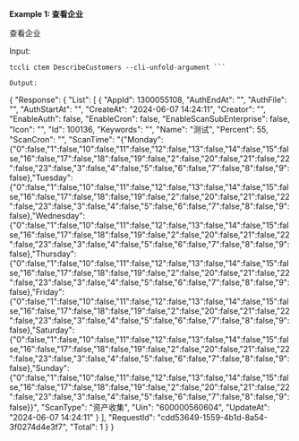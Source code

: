 **Example 1: 查看企业**

查看企业

Input: 

```
tccli ctem DescribeCustomers --cli-unfold-argument ```

Output: 
```
{
    "Response": {
        "List": [
            {
                "AppId": 1300055108,
                "AuthEndAt": "",
                "AuthFile": "",
                "AuthStartAt": "",
                "CreateAt": "2024-06-07 14:24:11",
                "Creator": "",
                "EnableAuth": false,
                "EnableCron": false,
                "EnableScanSubEnterprise": false,
                "Icon": "",
                "Id": 100136,
                "Keywords": "",
                "Name": "测试",
                "Percent": 55,
                "ScanCron": "",
                "ScanTime": "{\"Monday\":{\"0\":false,\"1\":false,\"10\":false,\"11\":false,\"12\":false,\"13\":false,\"14\":false,\"15\":false,\"16\":false,\"17\":false,\"18\":false,\"19\":false,\"2\":false,\"20\":false,\"21\":false,\"22\":false,\"23\":false,\"3\":false,\"4\":false,\"5\":false,\"6\":false,\"7\":false,\"8\":false,\"9\":false},\"Tuesday\":{\"0\":false,\"1\":false,\"10\":false,\"11\":false,\"12\":false,\"13\":false,\"14\":false,\"15\":false,\"16\":false,\"17\":false,\"18\":false,\"19\":false,\"2\":false,\"20\":false,\"21\":false,\"22\":false,\"23\":false,\"3\":false,\"4\":false,\"5\":false,\"6\":false,\"7\":false,\"8\":false,\"9\":false},\"Wednesday\":{\"0\":false,\"1\":false,\"10\":false,\"11\":false,\"12\":false,\"13\":false,\"14\":false,\"15\":false,\"16\":false,\"17\":false,\"18\":false,\"19\":false,\"2\":false,\"20\":false,\"21\":false,\"22\":false,\"23\":false,\"3\":false,\"4\":false,\"5\":false,\"6\":false,\"7\":false,\"8\":false,\"9\":false},\"Thursday\":{\"0\":false,\"1\":false,\"10\":false,\"11\":false,\"12\":false,\"13\":false,\"14\":false,\"15\":false,\"16\":false,\"17\":false,\"18\":false,\"19\":false,\"2\":false,\"20\":false,\"21\":false,\"22\":false,\"23\":false,\"3\":false,\"4\":false,\"5\":false,\"6\":false,\"7\":false,\"8\":false,\"9\":false},\"Friday\":{\"0\":false,\"1\":false,\"10\":false,\"11\":false,\"12\":false,\"13\":false,\"14\":false,\"15\":false,\"16\":false,\"17\":false,\"18\":false,\"19\":false,\"2\":false,\"20\":false,\"21\":false,\"22\":false,\"23\":false,\"3\":false,\"4\":false,\"5\":false,\"6\":false,\"7\":false,\"8\":false,\"9\":false},\"Saturday\":{\"0\":false,\"1\":false,\"10\":false,\"11\":false,\"12\":false,\"13\":false,\"14\":false,\"15\":false,\"16\":false,\"17\":false,\"18\":false,\"19\":false,\"2\":false,\"20\":false,\"21\":false,\"22\":false,\"23\":false,\"3\":false,\"4\":false,\"5\":false,\"6\":false,\"7\":false,\"8\":false,\"9\":false},\"Sunday\":{\"0\":false,\"1\":false,\"10\":false,\"11\":false,\"12\":false,\"13\":false,\"14\":false,\"15\":false,\"16\":false,\"17\":false,\"18\":false,\"19\":false,\"2\":false,\"20\":false,\"21\":false,\"22\":false,\"23\":false,\"3\":false,\"4\":false,\"5\":false,\"6\":false,\"7\":false,\"8\":false,\"9\":false}}",
                "ScanType": "资产收集",
                "Uin": "600000560604",
                "UpdateAt": "2024-06-07 14:24:11"
            }
        ],
        "RequestId": "cdd53649-1559-4b1d-8a54-3f0274d4e3f7",
        "Total": 1
    }
}
```

